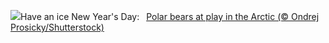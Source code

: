 ![](https://www.bing.com/th?id=OHR.PolarBearSwim_EN-GB6400149613_UHD.jpg&w=1000)Have an ice New Year's Day:&nbsp;&ensp;[Polar bears at play in the Arctic (© Ondrej Prosicky/Shutterstock)](https://www.bing.com/th?id=OHR.PolarBearSwim_EN-GB6400149613_UHD.jpg)
<br><br/>
